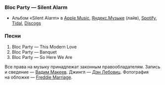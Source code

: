### Bloc Party — Silent Alarm

- Альбом «Silent Alarm» в
  [Apple Music](https://music.apple.com/album/983993904),
  [Яндекс.Музыке](https://music.yandex.com/album/7551309) (лайв),
  [Spotify](https://open.spotify.com/album/4KeTvCYCel3Ky58FirciWp),
  [Tidal](https://tidal.com/browse/album/34393852),
  [Discogs](https://www.discogs.com/master/11669)

### Песни

1. Bloc Party — This Modern Love
2. Bloc Party — Banquet
3. Bloc Party — So Here We Are

Все права на музыку принадлежат законным правообладателям.
Запись и сведение — [Вадим Макеев](https://twitter.com/pepelsbey).
Джингл — [Дэн Лебовиц](https://www.youtube.com/channel/UC38A5qHrlc_Zgua7vL4b96w).
Фотография на обложке — [Freddie Marriage](https://unsplash.com/photos/mYOea-xnu-k).
